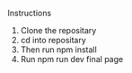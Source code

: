 Instructions 

1. Clone the repositary 
2. cd into repositary 
3. Then run npm install 
4. Run npm run dev final page